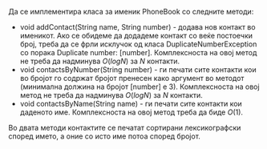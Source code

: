 Да се имплементира класа за именик PhoneBook со следните методи:

- void addContact(String name, String number) - додава нов контакт во именикот. Ако се обидеме да додадеме контакт со веќе постоечки број, треба да се фрли исклучок од класа DuplicateNumberException со порака Duplicate number: [number]. Комплексноста на овој метод не треба да надминува $O(log N)$ за $N$ контакти.
- void contactsByNumber(String number) - ги печати сите контакти кои во бројот го содржат бројот пренесен како аргумент во методот (минимална должина на бројот [number] е 3). Комплексноста на овој метод не треба да надминува $O(log N)$ за $N$ контакти.
- void contactsByName(String name) - ги печати сите контакти кои даденото име. Комплексноста на овој метод треба да биде $O(1)$.

  
Во двата методи контактите се печатат сортирани лексикографски според името, а оние со исто име потоа според бројот.
